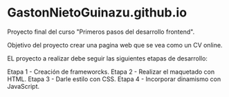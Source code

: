 # GastonNietoGuinazu.github.io

Proyecto final del curso "Primeros pasos del desarrollo frontend".

Objetivo del proyecto crear una pagina web que se vea como un CV online.

EL proyecto a realizar debe seguir las siguientes etapas de desarrollo:

Etapa 1 - Creación de frameworcks.
Etapa 2 - Realizar el maquetado con HTML.
Etapa 3 - Darle estilo con CSS.
Etapa 4 - Incorporar dinamismo con JavaScript.